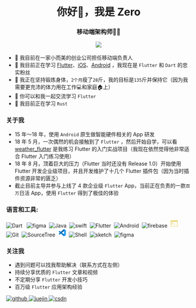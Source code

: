 <h1 align="center">你好👋，我是 Zero</h1>
<h3 align="center">移动端架构师🧑‍💻</h3>

<a href="#">
    <p align="center">
        <img src="https://github-profile-trophy.vercel.app/?username=yy1300326388&column=7&theme=onedark"/>
    </p>
</a>

- 🔭 我目前在一家小而美的创业公司担任移动端负责人
- 🌱 我目前正在学习 [Flutter](https://flutter.dev)、[iOS](https://developer.apple.com)、[Android](https://developer.android.com/) ，我现在是 `Flutter` 和 `Dart` 的忠实粉丝
- 💪 我正在坚持锻炼身体，`2个月`瘦了`28`斤，我的目标是`135`斤并保持它（因为我需要更充沛的体力用在工作💻和家庭🏠上）
- 💬 你可以和我一起交流学习 `Flutter`
- 🦀 我目前正在学习 `Rust` 

### 关于我

- 15 年～18 年，使用 `Android` 原生做智能硬件相关的  App 研发
- 18 年 5 月，一次偶然的机会接触到了 `Flutter` ，然后开始自学，可以看 [weather_flutter](https://github.com/yy1300326388/weather_flutter) 是我练习 Flutter 的入门实战项目（我现在依然觉得他非常适合 Flutter 入门练习使用）
- 18 年 8 月，顶着巨大的压力（Flutter 当时还没有 Release 1.0）开始使用 Flutter 开发企业级项目，并且开发维护了十几个 Flutter 插件包（因为当时插件资源非常的匮乏）
- 截止目前主导并参与上线了 4 款企业级 `Flutter` App，当前正在负责的一款`百万`日活 App，使用 `Flutter` 得到了极佳的体验

### 语言和工具:

<p>
  <img src="https://www.vectorlogo.zone/logos/dartlang/dartlang-icon.svg" alt="Dart" width="22" height="22"/> &nbsp;
  <img src="https://raw.githubusercontent.com/rust-lang/rust-artwork/master/logo/rust-logo-64x64.png" alt="figma" width="22" height="22"/>&nbsp;  
  <img src="https://www.vectorlogo.zone/logos/java/java-icon.svg" alt="Java" width="22" height="22"/>&nbsp;
  <img src="https://www.vectorlogo.zone/logos/swift/swift-icon.svg" alt="swift" width="22" height="22"/>&nbsp;
  <img src="https://www.vectorlogo.zone/logos/flutterio/flutterio-icon.svg" alt="Flutter" width="22" height="22"/>&nbsp;
  <img src="https://www.vectorlogo.zone/logos/android/android-icon.svg" alt="Android" width="22" height="22"/>&nbsp;
  <img src="https://www.vectorlogo.zone/logos/firebase/firebase-icon.svg" alt="firebase" width="22" height="22"/>&nbsp;
  <img src="https://github.com/vscode-icons/vscode-icons/blob/master/icons/file_type_shell.svg" alt="Shell" width="22" height="22"/>&nbsp;
  <img src="https://www.vectorlogo.zone/logos/git-scm/git-scm-icon.svg" alt="Git" width="22" height="22"/>&nbsp;
  <img src="https://raw.githubusercontent.com/gilbarbara/logos/master/logos/sourcetree.svg" alt="SourceTree" width="22" height="22"/>&nbsp;
  <img src="https://raw.githubusercontent.com/vscode-icons/vscode-icons/master/icons/file_type_vscode.svg" alt="VSCode" width="22" height="22"/>&nbsp;
  <img src="https://www.vectorlogo.zone/logos/getpostman/getpostman-icon.svg" alt="Shell" width="22" height="22"/>&nbsp;
  <img src="https://www.vectorlogo.zone/logos/sketchapp/sketchapp-icon.svg" alt="sketch" width="22" height="22"/>&nbsp;
  <img src="https://www.vectorlogo.zone/logos/figma/figma-icon.svg" alt="figma" width="22" height="22"/>&nbsp;

</p>

### 关注我 

- 遇到问题可以找我帮助解决（联系方式在左侧）
- 持续分享优质的 `Flutter` 文章和视频
- 不定期分享 `Flutter` 开发小技巧
- 百万级 `Flutter` 应用架构经验

<p>
  <a href="https://github.com/yy1300326388">
    <img width="200" alt="github" src="https://raw.githubusercontent.com/yy1300326388/yy1300326388/main/images/follow/github_follow.png">
  </a>
  <a href="https://juejin.cn/user/764915820276439">
    <img width="200" alt="juejin" src="https://raw.githubusercontent.com/yy1300326388/yy1300326388/main/images/follow/juejin_follow.png">
  </a>
  <a href="https://space.bilibili.com/1698847208">
    <img width="200" alt="csdn" src="https://raw.githubusercontent.com/yy1300326388/yy1300326388/main/images/follow/bilibili_follow.png">
  </a>
</p>

